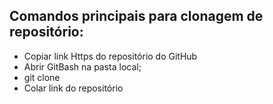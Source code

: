 ## Comandos principais para clonagem de repositório:



- Copiar link Https do repositório do GitHub
- Abrir GitBash na pasta local;
- git clone
- Colar link do repositório